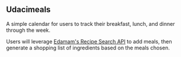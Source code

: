 ## Udacimeals

A simple calendar for users to track their breakfast, lunch, and dinner through the week.

Users will leverage [Edamam's Recipe Search API](https://developer.edamam.com/edamam-recipe-api) to add meals, then generate a shopping list of ingredients based on the meals chosen.
